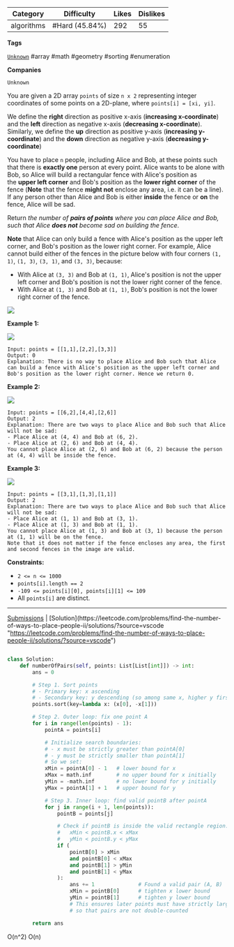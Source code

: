 
| Category   | Difficulty     | Likes | Dislikes |
| ---------- | -------------- | ----- | -------- |
| algorithms | #Hard (45.84%) | 292   | 55       |

**Tags**

[`Unknown`](https://leetcode.com/tag/Unknown?source=vscode "https://leetcode.com/tag/Unknown?source=vscode") #array #math #geometry #sorting #enumeration 

**Companies**

`Unknown`

You are given a 2D array `points` of size `n x 2` representing integer coordinates of some points on a 2D-plane, where `points[i] = [xi, yi]`.

We define the **right** direction as positive x-axis (**increasing x-coordinate**) and the **left** direction as negative x-axis (**decreasing x-coordinate**). Similarly, we define the **up** direction as positive y-axis (**increasing y-coordinate**) and the **down** direction as negative y-axis (**decreasing y-coordinate**)

You have to place `n` people, including Alice and Bob, at these points such that there is **exactly one** person at every point. Alice wants to be alone with Bob, so Alice will build a rectangular fence with Alice's position as the **upper left corner** and Bob's position as the **lower right corner** of the fence (**Note** that the fence **might not** enclose any area, i.e. it can be a line). If any person other than Alice and Bob is either **inside** the fence or **on** the fence, Alice will be sad.

Return _the number of **pairs of points** where you can place Alice and Bob, such that Alice **does not** become sad on building the fence_.

**Note** that Alice can only build a fence with Alice's position as the upper left corner, and Bob's position as the lower right corner. For example, Alice cannot build either of the fences in the picture below with four corners `(1, 1)`, `(1, 3)`, `(3, 1)`, and `(3, 3)`, because:

- With Alice at `(3, 3)` and Bob at `(1, 1)`, Alice's position is not the upper left corner and Bob's position is not the lower right corner of the fence.
- With Alice at `(1, 3)` and Bob at `(1, 1)`, Bob's position is not the lower right corner of the fence.

![](https://assets.leetcode.com/uploads/2024/01/04/example0alicebob-1.png)

**Example 1:**

![](https://assets.leetcode.com/uploads/2024/01/04/example1alicebob.png)

```
Input: points = [[1,1],[2,2],[3,3]]
Output: 0
Explanation: There is no way to place Alice and Bob such that Alice can build a fence with Alice's position as the upper left corner and Bob's position as the lower right corner. Hence we return 0. 
```

**Example 2:**

![](https://assets.leetcode.com/uploads/2024/02/04/example2alicebob.png)

```
Input: points = [[6,2],[4,4],[2,6]]
Output: 2
Explanation: There are two ways to place Alice and Bob such that Alice will not be sad:
- Place Alice at (4, 4) and Bob at (6, 2).
- Place Alice at (2, 6) and Bob at (4, 4).
You cannot place Alice at (2, 6) and Bob at (6, 2) because the person at (4, 4) will be inside the fence.
```

**Example 3:**

![](https://assets.leetcode.com/uploads/2024/02/04/example4alicebob.png)

```
Input: points = [[3,1],[1,3],[1,1]]
Output: 2
Explanation: There are two ways to place Alice and Bob such that Alice will not be sad:
- Place Alice at (1, 1) and Bob at (3, 1).
- Place Alice at (1, 3) and Bob at (1, 1).
You cannot place Alice at (1, 3) and Bob at (3, 1) because the person at (1, 1) will be on the fence.
Note that it does not matter if the fence encloses any area, the first and second fences in the image are valid.
```

**Constraints:**

- `2 <= n <= 1000`
- `points[i].length == 2`
- `-109 <= points[i][0], points[i][1] <= 109`
- All `points[i]` are distinct.

---

[Submissions](https://leetcode.com/problems/find-the-number-of-ways-to-place-people-ii/submissions/?source=vscode "https://leetcode.com/problems/find-the-number-of-ways-to-place-people-ii/submissions/?source=vscode") | [Solution](https://leetcode.com/problems/find-the-number-of-ways-to-place-people-ii/solutions/?source=vscode "https://leetcode.com/problems/find-the-number-of-ways-to-place-people-ii/solutions/?source=vscode")

```python

class Solution:
    def numberOfPairs(self, points: List[List[int]]) -> int:
        ans = 0

        # Step 1. Sort points
        # - Primary key: x ascending
        # - Secondary key: y descending (so among same x, higher y first)
        points.sort(key=lambda x: (x[0], -x[1]))

        # Step 2. Outer loop: fix one point A
        for i in range(len(points) - 1):
            pointA = points[i]

            # Initialize search boundaries:
            # - x must be strictly greater than pointA[0]
            # - y must be strictly smaller than pointA[1]
            # So we set:
            xMin = pointA[0] - 1   # lower bound for x
            xMax = math.inf        # no upper bound for x initially
            yMin = -math.inf       # no lower bound for y initially
            yMax = pointA[1] + 1   # upper bound for y

            # Step 3. Inner loop: find valid pointB after pointA
            for j in range(i + 1, len(points)):
                pointB = points[j]

                # Check if pointB is inside the valid rectangle region:
                #   xMin < pointB.x < xMax
                #   yMin < pointB.y < yMax
                if (
                    pointB[0] > xMin
                    and pointB[0] < xMax
                    and pointB[1] > yMin
                    and pointB[1] < yMax
                ):
                    ans += 1              # Found a valid pair (A, B)
                    xMin = pointB[0]      # tighten x lower bound
                    yMin = pointB[1]      # tighten y lower bound
                    # This ensures later points must have strictly larger x and y
                    # so that pairs are not double-counted

        return ans

```

O(n^2)
O(n)